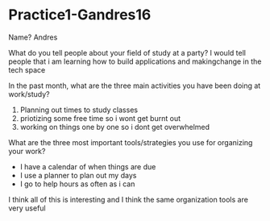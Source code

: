 # Practice1-Gandres16

Name? Andres

What do you tell people about your field of study at a party?
I would tell people that i am learning how to build applications and makingchange in the tech space

In the past month, what are the three main activities you have been doing at work/study?
1. Planning out times to study classes
2. priotizing some free time so i wont get burnt out
3. working on things one by one so i dont get overwhelmed

What are the three most important tools/strategies you use for organizing your work?
* I have a calendar of when things are due
* I use a planner to plan out my days
* I go to help hours as often as i can



I think all of this is interesting and I think the same organization tools are very useful
